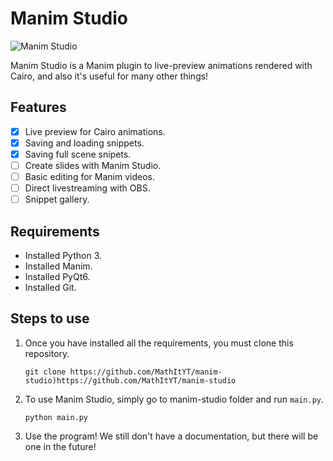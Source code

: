 # Manim Studio

![Manim Studio](/logo.png)

Manim Studio is a Manim plugin to live-preview animations rendered with Cairo, and also it's useful for many other things!

## Features
- [x] Live preview for Cairo animations.
- [x] Saving and loading snippets.
- [x] Saving full scene snipets.
- [ ] Create slides with Manim Studio.
- [ ] Basic editing for Manim videos.
- [ ] Direct livestreaming with OBS.
- [ ] Snippet gallery.

## Requirements
- Installed Python 3.
- Installed Manim.
- Installed PyQt6.
- Installed Git.

## Steps to use
1. Once you have installed all the requirements, you must clone this repository.
   
   ```git clone https://github.com/MathItYT/manim-studio)https://github.com/MathItYT/manim-studio```
3. To use Manim Studio, simply go to manim-studio folder and run `main.py`.
   
   ```python main.py```
5. Use the program! We still don't have a documentation, but there will be one in the future!
